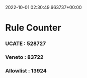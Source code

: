 2022-10-01 02:30:49.663737+00:00
# Rule Counter 
 ### UCATE : 528727

 ### Veneto : 83722

 ### Allowlist : 13924